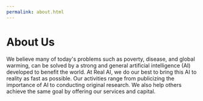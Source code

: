 ```yaml
---
permalink: about.html
---
```

# About Us

We believe many of today's problems such as poverty, disease, and global warming, can be solved by a strong and general artificial intelligence (AI) developed to benefit the world. At Real AI, we do our best to bring this AI to reality as fast as possible. Our activities range from publicizing the importance of AI to conducting original research. We also help others achieve the same goal by offering our services and capital.

